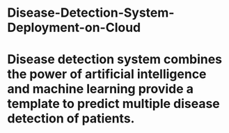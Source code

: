 # Disease-Detection-System-Deployment-on-Cloud
# Disease detection system combines the power of artificial intelligence and machine learning provide a template to predict multiple disease detection of patients. 
